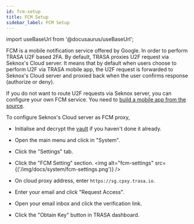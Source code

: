 ```yaml
---
id: fcm-setup
title: FCM Setup
sidebar_label: FCM Setup
---
```


import useBaseUrl from '@docusaurus/useBaseUrl';

FCM is a mobile notification service offered by Google. In order to perform TRASA U2F based 2FA.
By default, TRASA proxies U2F request via Seknox's Cloud server. It means that by default when users choose to perform U2F via TRASA mobile app, the U2F request is forwarded to Seknox's Cloud server and proxied back when the user confirms response (authorize or deny).

If you do not want to route U2F requests via Seknox server, you can configure your own FCM service.
You need to [build a mobile app from the source](https://github.com/seknox/trasa/blob/master/app/Readme.md).

To configure Seknox's Cloud server as FCM proxy,

- Initialise and decrypt the [vault](../providers/vault/tsxvault.md) if you haven't done it already.
- Open the main menu and click in "System".
- Click the "Settings" tab.
- Click the "FCM Setting" section.
  <img alt="fcm-settings" src={('/img/docs/system/fcm-settings.png')} />

- On cloud proxy address, enter `https://sg.cpxy.trasa.io`.
- Enter your email and click "Request Access".
- Open your email inbox and click the verification link.
- Click the "Obtain Key" button in TRASA dashboard.
